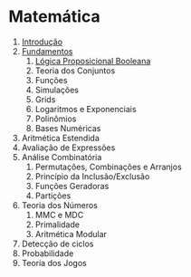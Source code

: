 Matemática
==========

1. [Introdução](text/Introducao.md)
1. [Fundamentos](text/Fundamentos.md)
    1. [Lógica Proposicional Booleana](text/Logica.md)
    1. Teoria dos Conjuntos
    1. Funções
    1. Simulações
    1. Grids
    1. Logaritmos e Exponenciais
    1. Polinômios
    1. Bases Numéricas
1. Aritmética Estendida
1. Avaliação de Expressões
1. Análise Combinatória
    1. Permutações, Combinações e Arranjos
    1. Princípio da Inclusão/Exclusão
    1. Funções Geradoras
    1. Partições
1. Teoria dos Números
    1. MMC e MDC
    1. Primalidade
    1. Aritmética Modular
1. Detecção de ciclos
1. Probabilidade
1. Teoria dos Jogos
